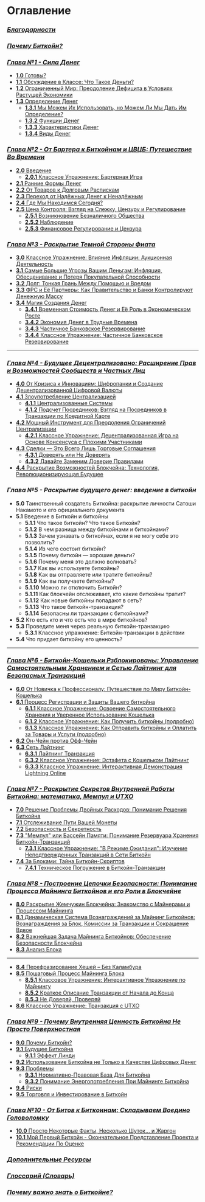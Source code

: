 # Оглавление    

### _[Благодарности](https://github.com/BabaevDaniel/Bitcoin-Diploma-Russian-Version/blob/main/Translated-text/10.Cover-and-Acknowledgments.md#%D0%B1%D0%BB%D0%B0%D0%B3%D0%BE%D0%B4%D0%B0%D1%80%D0%BD%D0%BE%D1%81%D1%82%D0%B8)_    
    
### _[Почему Биткойн?](https://github.com/BabaevDaniel/Bitcoin-Diploma-Russian-Version/blob/main/Translated-text/12.Why-Bitcoin%3F.md#%D0%BF%D0%BE%D1%87%D0%B5%D0%BC%D1%83-%D0%B1%D0%B8%D1%82%D0%BA%D0%BE%D0%B9%D0%BD)_    
    
### _[Глава №1 - Сила Денег](https://github.com/BabaevDaniel/Bitcoin-Diploma-Russian-Version/blob/main/Translated-text/13.Chapter-1.md#%D0%B3%D0%BB%D0%B0%D0%B2%D0%B0-1)_    
- [**1.0** Готовы?](https://github.com/BabaevDaniel/Bitcoin-Diploma-Russian-Version/blob/main/Translated-text/13.Chapter-1.md#10-%D0%B3%D0%BE%D1%82%D0%BE%D0%B2%D1%8B)    
- [**1.1** Обсуждение в Классе: Что Такое Деньги?](https://github.com/BabaevDaniel/Bitcoin-Diploma-Russian-Version/blob/main/Translated-text/13.Chapter-1.md#11-%D0%BE%D0%B1%D1%81%D1%83%D0%B6%D0%B4%D0%B5%D0%BD%D0%B8%D0%B5-%D0%B2-%D0%BA%D0%BB%D0%B0%D1%81%D1%81%D0%B5-%D1%87%D1%82%D0%BE-%D1%82%D0%B0%D0%BA%D0%BE%D0%B5-%D0%B4%D0%B5%D0%BD%D1%8C%D0%B3%D0%B8)    
- [**1.2** Ограниченный Мир: Преодоление Дефицита в Условиях Растущей Экономики](https://github.com/BabaevDaniel/Bitcoin-Diploma-Russian-Version/blob/main/Translated-text/13.Chapter-1.md#12-%D0%BE%D0%B3%D1%80%D0%B0%D0%BD%D0%B8%D1%87%D0%B5%D0%BD%D0%BD%D1%8B%D0%B9-%D0%BC%D0%B8%D1%80-%D0%BF%D1%80%D0%B5%D0%BE%D0%B4%D0%BE%D0%BB%D0%B5%D0%BD%D0%B8%D0%B5-%D0%B4%D0%B5%D1%84%D0%B8%D1%86%D0%B8%D1%82%D0%B0-%D0%B2-%D1%83%D1%81%D0%BB%D0%BE%D0%B2%D0%B8%D1%8F%D1%85-%D1%80%D0%B0%D1%81%D1%82%D1%83%D1%89%D0%B5%D0%B9-%D1%8D%D0%BA%D0%BE%D0%BD%D0%BE%D0%BC%D0%B8%D0%BA%D0%B8)    
- [**1.3** Определение Денег](https://github.com/BabaevDaniel/Bitcoin-Diploma-Russian-Version/blob/main/Translated-text/13.Chapter-1.md#13-%D0%BE%D0%BF%D1%80%D0%B5%D0%B4%D0%B5%D0%BB%D0%B5%D0%BD%D0%B8%D0%B5-%D0%B4%D0%B5%D0%BD%D0%B5%D0%B3)    
    - [**1.3.1** Мы Можем Их Использовать, но Можем Ли Мы Дать Им Определение?](https://github.com/BabaevDaniel/Bitcoin-Diploma-Russian-Version/blob/main/Translated-text/13.Chapter-1.md#131-%D0%BC%D1%8B-%D0%BC%D0%BE%D0%B6%D0%B5%D0%BC-%D0%B8%D1%85-%D0%B8%D1%81%D0%BF%D0%BE%D0%BB%D1%8C%D0%B7%D0%BE%D0%B2%D0%B0%D1%82%D1%8C-%D0%BD%D0%BE-%D0%BC%D0%BE%D0%B6%D0%B5%D0%BC-%D0%BB%D0%B8-%D0%BC%D1%8B-%D0%B4%D0%B0%D1%82%D1%8C-%D0%B8%D0%BC-%D0%BE%D0%BF%D1%80%D0%B5%D0%B4%D0%B5%D0%BB%D0%B5%D0%BD%D0%B8%D0%B5)    
    - [**1.3.2** Функции Денег](https://github.com/BabaevDaniel/Bitcoin-Diploma-Russian-Version/blob/main/Translated-text/13.Chapter-1.md#132-%D1%84%D1%83%D0%BD%D0%BA%D1%86%D0%B8%D0%B8-%D0%B4%D0%B5%D0%BD%D0%B5%D0%B3)    
    - [**1.3.3** Характеристики Денег](https://github.com/BabaevDaniel/Bitcoin-Diploma-Russian-Version/blob/main/Translated-text/13.Chapter-1.md#133-%D1%85%D0%B0%D1%80%D0%B0%D0%BA%D1%82%D0%B5%D1%80%D0%B8%D1%81%D1%82%D0%B8%D0%BA%D0%B8-%D0%B4%D0%B5%D0%BD%D0%B5%D0%B3)    
    - [**1.3.4** Виды Денег](https://github.com/BabaevDaniel/Bitcoin-Diploma-Russian-Version/blob/main/Translated-text/13.Chapter-1.md#134-%D0%B2%D0%B8%D0%B4%D1%8B-%D0%B4%D0%B5%D0%BD%D0%B5%D0%B3)    


### _[Глава №2 - От Бартера к Биткойнам и ЦВЦБ: Путешествие Во Времени](https://github.com/BabaevDaniel/Bitcoin-Diploma-Russian-Version/blob/main/Translated-text/14.Chapter-2.md#%D0%B3%D0%BB%D0%B0%D0%B2%D0%B0-2)_      

- [**2.0** Введение](https://github.com/BabaevDaniel/Bitcoin-Diploma-Russian-Version/blob/main/Translated-text/14.Chapter-2.md#20-%D0%B2%D0%B2%D0%B5%D0%B4%D0%B5%D0%BD%D0%B8%D0%B5)       
    - [**2.0.1** Классное Упражнение: Бартерная Игра](https://github.com/BabaevDaniel/Bitcoin-Diploma-Russian-Version/blob/main/Translated-text/14.Chapter-2.md#201-%D0%BA%D0%BB%D0%B0%D1%81%D1%81%D0%BD%D0%BE%D0%B5-%D1%83%D0%BF%D1%80%D0%B0%D0%B6%D0%BD%D0%B5%D0%BD%D0%B8%D0%B5-%D0%B1%D0%B0%D1%80%D1%82%D0%B5%D1%80%D0%BD%D0%B0%D1%8F-%D0%B8%D0%B3%D1%80%D0%B0)         
- [**2.1** Ранние Формы Денег](https://github.com/BabaevDaniel/Bitcoin-Diploma-Russian-Version/blob/main/Translated-text/14.Chapter-2.md#21-%D1%80%D0%B0%D0%BD%D0%BD%D0%B8%D0%B5-%D1%84%D0%BE%D1%80%D0%BC%D1%8B-%D0%B4%D0%B5%D0%BD%D0%B5%D0%B3)       
- [**2.2** От Товаров к Долговым Распискам](https://github.com/BabaevDaniel/Bitcoin-Diploma-Russian-Version/blob/main/Translated-text/14.Chapter-2.md#22-%D0%BE%D1%82-%D1%82%D0%BE%D0%B2%D0%B0%D1%80%D0%BE%D0%B2-%D0%BA-%D0%B4%D0%BE%D0%BB%D0%B3%D0%BE%D0%B2%D1%8B%D0%BC-%D1%80%D0%B0%D1%81%D0%BF%D0%B8%D1%81%D0%BA%D0%B0%D0%BC)       
- [**2.3** Переход от Надёжных Денег к Ненадёжным](https://github.com/BabaevDaniel/Bitcoin-Diploma-Russian-Version/blob/main/Translated-text/14.Chapter-2.md#23-%D0%BF%D0%B5%D1%80%D0%B5%D1%85%D0%BE%D0%B4-%D0%BE%D1%82-%D0%BD%D0%B0%D0%B4%D1%91%D0%B6%D0%BD%D1%8B%D1%85-%D0%B4%D0%B5%D0%BD%D0%B5%D0%B3-%D0%BA-%D0%BD%D0%B5%D0%BD%D0%B0%D0%B4%D1%91%D0%B6%D0%BD%D1%8B%D0%BC)      
- [**2.4** Где Мы Находимся Сегодня?](https://github.com/BabaevDaniel/Bitcoin-Diploma-Russian-Version/blob/main/Translated-text/14.Chapter-2.md#24-%D0%B3%D0%B4%D0%B5-%D0%BC%D1%8B-%D0%BD%D0%B0%D1%85%D0%BE%D0%B4%D0%B8%D0%BC%D1%81%D1%8F-%D1%81%D0%B5%D0%B3%D0%BE%D0%B4%D0%BD%D1%8F)          
- [**2.5** Цена Контроля: Взгляд на Слежку, Цензуру и Регулирование](https://github.com/BabaevDaniel/Bitcoin-Diploma-Russian-Version/blob/main/Translated-text/14.Chapter-2.md#25-%D1%86%D0%B5%D0%BD%D0%B0-%D0%BA%D0%BE%D0%BD%D1%82%D1%80%D0%BE%D0%BB%D1%8F-%D0%B2%D0%B7%D0%B3%D0%BB%D1%8F%D0%B4-%D0%BD%D0%B0-%D1%81%D0%BB%D0%B5%D0%B6%D0%BA%D1%83-%D1%86%D0%B5%D0%BD%D0%B7%D1%83%D1%80%D1%83-%D0%B8-%D1%80%D0%B5%D0%B3%D1%83%D0%BB%D0%B8%D1%80%D0%BE%D0%B2%D0%B0%D0%BD%D0%B8%D0%B5)        
    - [**2.5.1** Возникновение Безналичного Общества](https://github.com/BabaevDaniel/Bitcoin-Diploma-Russian-Version/blob/main/Translated-text/14.Chapter-2.md#251-%D0%B2%D0%BE%D0%B7%D0%BD%D0%B8%D0%BA%D0%BD%D0%BE%D0%B2%D0%B5%D0%BD%D0%B8%D0%B5-%D0%B1%D0%B5%D0%B7%D0%BD%D0%B0%D0%BB%D0%B8%D1%87%D0%BD%D0%BE%D0%B3%D0%BE-%D0%BE%D0%B1%D1%89%D0%B5%D1%81%D1%82%D0%B2%D0%B0)         
    - [**2.5.2** Наблюдение](https://github.com/BabaevDaniel/Bitcoin-Diploma-Russian-Version/blob/main/Translated-text/14.Chapter-2.md#252-%D0%BD%D0%B0%D0%B1%D0%BB%D1%8E%D0%B4%D0%B5%D0%BD%D0%B8%D0%B5)         
    - [**2.5.3** Финансовое Регулирование и Цензура](https://github.com/BabaevDaniel/Bitcoin-Diploma-Russian-Version/blob/main/Translated-text/14.Chapter-2.md#253-%D1%84%D0%B8%D0%BD%D0%B0%D0%BD%D1%81%D0%BE%D0%B2%D0%BE%D0%B5-%D1%80%D0%B5%D0%B3%D1%83%D0%BB%D0%B8%D1%80%D0%BE%D0%B2%D0%B0%D0%BD%D0%B8%D0%B5-%D0%B8-%D1%86%D0%B5%D0%BD%D0%B7%D1%83%D1%80%D0%B0)         


### _[Глава №3 - Раскрытие Темной Стороны Фиата](https://github.com/BabaevDaniel/Bitcoin-Diploma-Russian-Version/blob/main/Translated-text/15.Chapter-3.md#%D0%B3%D0%BB%D0%B0%D0%B2%D0%B0-3)_    

- [**3.0** Классное Упражнение: Влияние Инфляции: Аукционная Деятельность](https://github.com/BabaevDaniel/Bitcoin-Diploma-Russian-Version/blob/main/Translated-text/15.Chapter-3.md#30-%D0%BA%D0%BB%D0%B0%D1%81%D1%81%D0%BD%D0%BE%D0%B5-%D1%83%D0%BF%D1%80%D0%B0%D0%B6%D0%BD%D0%B5%D0%BD%D0%B8%D0%B5-%D0%B2%D0%BB%D0%B8%D1%8F%D0%BD%D0%B8%D0%B5-%D0%B8%D0%BD%D1%84%D0%BB%D1%8F%D1%86%D0%B8%D0%B8-%D0%B0%D1%83%D0%BA%D1%86%D0%B8%D0%BE%D0%BD%D0%BD%D0%B0%D1%8F-%D0%B4%D0%B5%D1%8F%D1%82%D0%B5%D0%BB%D1%8C%D0%BD%D0%BE%D1%81%D1%82%D1%8C)      
- [**3.1** Самые Большие Угрозы Вашим Деньгам: Инфляция, Обесценивание и Потеря Покупательной Способности](https://github.com/BabaevDaniel/Bitcoin-Diploma-Russian-Version/blob/main/Translated-text/15.Chapter-3.md#31-%D1%81%D0%B0%D0%BC%D1%8B%D0%B5-%D0%B1%D0%BE%D0%BB%D1%8C%D1%88%D0%B8%D0%B5-%D1%83%D0%B3%D1%80%D0%BE%D0%B7%D1%8B-%D0%B2%D0%B0%D1%88%D0%B8%D0%BC-%D0%B4%D0%B5%D0%BD%D1%8C%D0%B3%D0%B0%D0%BC-%D0%B8%D0%BD%D1%84%D0%BB%D1%8F%D1%86%D0%B8%D1%8F-%D0%BE%D0%B1%D0%B5%D1%81%D1%86%D0%B5%D0%BD%D0%B8%D0%B2%D0%B0%D0%BD%D0%B8%D0%B5-%D0%B8-%D0%BF%D0%BE%D1%82%D0%B5%D1%80%D1%8F-%D0%BF%D0%BE%D0%BA%D1%83%D0%BF%D0%B0%D1%82%D0%B5%D0%BB%D1%8C%D0%BD%D0%BE%D0%B9-%D1%81%D0%BF%D0%BE%D1%81%D0%BE%D0%B1%D0%BD%D0%BE%D1%81%D1%82%D0%B8)     
- [**3.2** Долг: Тонкая Грань Между Помощью и Вредом](https://github.com/BabaevDaniel/Bitcoin-Diploma-Russian-Version/blob/main/Translated-text/15.Chapter-3.md#32-%D0%B4%D0%BE%D0%BB%D0%B3-%D1%82%D0%BE%D0%BD%D0%BA%D0%B0%D1%8F-%D0%B3%D1%80%D0%B0%D0%BD%D1%8C-%D0%BC%D0%B5%D0%B6%D0%B4%D1%83-%D0%BF%D0%BE%D0%BC%D0%BE%D1%89%D1%8C%D1%8E-%D0%B8-%D0%B2%D1%80%D0%B5%D0%B4%D0%BE%D0%BC)     
- [**3.3** ФРС и Её Партнеры: Как Правительство и Банки Контролируют Денежную Массу](https://github.com/BabaevDaniel/Bitcoin-Diploma-Russian-Version/blob/main/Translated-text/15.Chapter-3.md#33-%D1%84%D1%80%D1%81-%D0%B8-%D0%B5%D1%91-%D0%BF%D0%B0%D1%80%D1%82%D0%BD%D0%B5%D1%80%D1%8B-%D0%BA%D0%B0%D0%BA-%D0%BF%D1%80%D0%B0%D0%B2%D0%B8%D1%82%D0%B5%D0%BB%D1%8C%D1%81%D1%82%D0%B2%D0%BE-%D0%B8-%D0%B1%D0%B0%D0%BD%D0%BA%D0%B8-%D0%BA%D0%BE%D0%BD%D1%82%D1%80%D0%BE%D0%BB%D0%B8%D1%80%D1%83%D1%8E%D1%82-%D0%B4%D0%B5%D0%BD%D0%B5%D0%B6%D0%BD%D1%83%D1%8E-%D0%BC%D0%B0%D1%81%D1%81%D1%83)     
- [**3.4** Магия Создания Денег](https://github.com/BabaevDaniel/Bitcoin-Diploma-Russian-Version/blob/main/Translated-text/15.Chapter-3.md#34-%D0%BC%D0%B0%D0%B3%D0%B8%D1%8F-%D1%81%D0%BE%D0%B7%D0%B4%D0%B0%D0%BD%D0%B8%D1%8F-%D0%B4%D0%B5%D0%BD%D0%B5%D0%B3)     
    - [**3.4.1** Временная Стоимость Денег и Её Роль в Экономическом Росте](https://github.com/BabaevDaniel/Bitcoin-Diploma-Russian-Version/blob/main/Translated-text/15.Chapter-3.md#341-%D0%B2%D1%80%D0%B5%D0%BC%D0%B5%D0%BD%D0%BD%D0%B0%D1%8F-%D1%81%D1%82%D0%BE%D0%B8%D0%BC%D0%BE%D1%81%D1%82%D1%8C-%D0%B4%D0%B5%D0%BD%D0%B5%D0%B3-%D0%B8-%D0%B5%D1%91-%D1%80%D0%BE%D0%BB%D1%8C-%D0%B2-%D1%8D%D0%BA%D0%BE%D0%BD%D0%BE%D0%BC%D0%B8%D1%87%D0%B5%D1%81%D0%BA%D0%BE%D0%BC-%D1%80%D0%BE%D1%81%D1%82%D0%B5)     
    - [**3.4.2** Экономия Денег в Трудные Времена](https://github.com/BabaevDaniel/Bitcoin-Diploma-Russian-Version/blob/main/Translated-text/15.Chapter-3.md#342-%D1%8D%D0%BA%D0%BE%D0%BD%D0%BE%D0%BC%D0%B8%D1%8F-%D0%B4%D0%B5%D0%BD%D0%B5%D0%B3-%D0%B2-%D1%82%D1%80%D1%83%D0%B4%D0%BD%D1%8B%D0%B5-%D0%B2%D1%80%D0%B5%D0%BC%D0%B5%D0%BD%D0%B0)     
    - [**3.4.3** Частичное Банковское Резервирование](https://github.com/BabaevDaniel/Bitcoin-Diploma-Russian-Version/blob/main/Translated-text/15.Chapter-3.md#343-%D1%87%D0%B0%D1%81%D1%82%D0%B8%D1%87%D0%BD%D0%BE%D0%B5-%D0%B1%D0%B0%D0%BD%D0%BA%D0%BE%D0%B2%D1%81%D0%BA%D0%BE%D0%B5-%D1%80%D0%B5%D0%B7%D0%B5%D1%80%D0%B2%D0%B8%D1%80%D0%BE%D0%B2%D0%B0%D0%BD%D0%B8%D0%B5)     
    - [**3.4.4** Классное Упражнение: Частичное Банковское Резервирование](https://github.com/BabaevDaniel/Bitcoin-Diploma-Russian-Version/blob/main/Translated-text/15.Chapter-3.md#344-%D0%BA%D0%BB%D0%B0%D1%81%D1%81%D0%BD%D0%BE%D0%B5-%D1%83%D0%BF%D1%80%D0%B0%D0%B6%D0%BD%D0%B5%D0%BD%D0%B8%D0%B5-%D1%87%D0%B0%D1%81%D1%82%D0%B8%D1%87%D0%BD%D0%BE%D0%B5-%D0%B1%D0%B0%D0%BD%D0%BA%D0%BE%D0%B2%D1%81%D0%BA%D0%BE%D0%B5-%D1%80%D0%B5%D0%B7%D0%B5%D1%80%D0%B2%D0%B8%D1%80%D0%BE%D0%B2%D0%B0%D0%BD%D0%B8%D0%B5)     
      
_________________________________________________________________________________________________________
    
### _[Глава №4 - Будущее Децентрализовано: Расширение Прав и Возможностей Сообществ и Частных Лиц](https://github.com/BabaevDaniel/Bitcoin-Diploma-Russian-Version/blob/main/Translated-text/16.Chapter-4.md#%D0%B3%D0%BB%D0%B0%D0%B2%D0%B0-4)_    

- [**4.0** От Кризиса к Инновациям: Шифропанки и Создание Децентрализованной Цифровой Валюты](https://github.com/BabaevDaniel/Bitcoin-Diploma-Russian-Version/blob/main/Translated-text/16.Chapter-4.md#40-%D0%BE%D1%82-%D0%BA%D1%80%D0%B8%D0%B7%D0%B8%D1%81%D0%B0-%D0%BA-%D0%B8%D0%BD%D0%BD%D0%BE%D0%B2%D0%B0%D1%86%D0%B8%D1%8F%D0%BC-%D1%88%D0%B8%D1%84%D1%80%D0%BE%D0%BF%D0%B0%D0%BD%D0%BA%D0%B8-%D0%B8-%D1%81%D0%BE%D0%B7%D0%B4%D0%B0%D0%BD%D0%B8%D0%B5-%D0%B4%D0%B5%D1%86%D0%B5%D0%BD%D1%82%D1%80%D0%B0%D0%BB%D0%B8%D0%B7%D0%BE%D0%B2%D0%B0%D0%BD%D0%BD%D0%BE%D0%B9-%D1%86%D0%B8%D1%84%D1%80%D0%BE%D0%B2%D0%BE%D0%B9-%D0%B2%D0%B0%D0%BB%D1%8E%D1%82%D1%8B)    
- [**4.1** Злоупотребление Централизацией](https://github.com/BabaevDaniel/Bitcoin-Diploma-Russian-Version/blob/main/Translated-text/16.Chapter-4.md#41-%D0%B7%D0%BB%D0%BE%D1%83%D0%BF%D0%BE%D1%82%D1%80%D0%B5%D0%B1%D0%BB%D0%B5%D0%BD%D0%B8%D0%B5-%D1%86%D0%B5%D0%BD%D1%82%D1%80%D0%B0%D0%BB%D0%B8%D0%B7%D0%B0%D1%86%D0%B8%D0%B5%D0%B9)    
    - [**4.1.1** Централизованные Системы](https://github.com/BabaevDaniel/Bitcoin-Diploma-Russian-Version/blob/main/Translated-text/16.Chapter-4.md#411-%D1%86%D0%B5%D0%BD%D1%82%D1%80%D0%B0%D0%BB%D0%B8%D0%B7%D0%BE%D0%B2%D0%B0%D0%BD%D0%BD%D1%8B%D0%B5-%D1%81%D0%B8%D1%81%D1%82%D0%B5%D0%BC%D1%8B)    
    - [**4.1.2** Подсчет Посредников: Взгляд на Посредников в Транзакции по Кредитной Карте](https://github.com/BabaevDaniel/Bitcoin-Diploma-Russian-Version/blob/main/Translated-text/16.Chapter-4.md#412-%D0%BF%D0%BE%D0%B4%D1%81%D1%87%D0%B5%D1%82-%D0%BF%D0%BE%D1%81%D1%80%D0%B5%D0%B4%D0%BD%D0%B8%D0%BA%D0%BE%D0%B2-%D0%B2%D0%B7%D0%B3%D0%BB%D1%8F%D0%B4-%D0%BD%D0%B0-%D0%BF%D0%BE%D1%81%D1%80%D0%B5%D0%B4%D0%BD%D0%B8%D0%BA%D0%BE%D0%B2-%D0%B2-%D1%82%D1%80%D0%B0%D0%BD%D0%B7%D0%B0%D0%BA%D1%86%D0%B8%D0%B8-%D0%BF%D0%BE-%D0%BA%D1%80%D0%B5%D0%B4%D0%B8%D1%82%D0%BD%D0%BE%D0%B9-%D0%BA%D0%B0%D1%80%D1%82%D0%B5)
- [**4.2** Мощный Инструмент для Преодоления Ограничений Централизации](https://github.com/BabaevDaniel/Bitcoin-Diploma-Russian-Version/blob/main/Translated-text/16.Chapter-4.md#42-%D0%BC%D0%BE%D1%89%D0%BD%D1%8B%D0%B9-%D0%B8%D0%BD%D1%81%D1%82%D1%80%D1%83%D0%BC%D0%B5%D0%BD%D1%82-%D0%B4%D0%BB%D1%8F-%D0%BF%D1%80%D0%B5%D0%BE%D0%B4%D0%BE%D0%BB%D0%B5%D0%BD%D0%B8%D1%8F-%D0%BE%D0%B3%D1%80%D0%B0%D0%BD%D0%B8%D1%87%D0%B5%D0%BD%D0%B8%D0%B9-%D1%86%D0%B5%D0%BD%D1%82%D1%80%D0%B0%D0%BB%D0%B8%D0%B7%D0%B0%D1%86%D0%B8%D0%B8)    
    - [**4.2.1** Классное Упражнение: Децентрализованная Игра на Основе Консенсуса с Плохими Участниками](https://github.com/BabaevDaniel/Bitcoin-Diploma-Russian-Version/blob/main/Translated-text/16.Chapter-4.md#421-%D0%BA%D0%BB%D0%B0%D1%81%D1%81%D0%BD%D0%BE%D0%B5-%D1%83%D0%BF%D1%80%D0%B0%D0%B6%D0%BD%D0%B5%D0%BD%D0%B8%D0%B5-%D0%B4%D0%B5%D1%86%D0%B5%D0%BD%D1%82%D1%80%D0%B0%D0%BB%D0%B8%D0%B7%D0%BE%D0%B2%D0%B0%D0%BD%D0%BD%D0%B0%D1%8F-%D0%B8%D0%B3%D1%80%D0%B0-%D0%BD%D0%B0-%D0%BE%D1%81%D0%BD%D0%BE%D0%B2%D0%B5-%D0%BA%D0%BE%D0%BD%D1%81%D0%B5%D0%BD%D1%81%D1%83%D1%81%D0%B0-%D1%81-%D0%BF%D0%BB%D0%BE%D1%85%D0%B8%D0%BC%D0%B8-%D1%83%D1%87%D0%B0%D1%81%D1%82%D0%BD%D0%B8%D0%BA%D0%B0%D0%BC%D0%B8)    
- [**4.3** Сделки — Это Всего Лишь Торговые Соглашения](https://github.com/BabaevDaniel/Bitcoin-Diploma-Russian-Version/blob/main/Translated-text/16.Chapter-4.md#43-%D1%81%D0%B4%D0%B5%D0%BB%D0%BA%D0%B8--%D1%8D%D1%82%D0%BE-%D0%B2%D1%81%D0%B5%D0%B3%D0%BE-%D0%BB%D0%B8%D1%88%D1%8C-%D1%82%D0%BE%D1%80%D0%B3%D0%BE%D0%B2%D1%8B%D0%B5-%D1%81%D0%BE%D0%B3%D0%BB%D0%B0%D1%88%D0%B5%D0%BD%D0%B8%D1%8F)    
    - [**4.3.1** Доверять или Не Доверять](https://github.com/BabaevDaniel/Bitcoin-Diploma-Russian-Version/blob/main/Translated-text/16.Chapter-4.md#431-%D0%B4%D0%BE%D0%B2%D0%B5%D1%80%D1%8F%D1%82%D1%8C-%D0%B8%D0%BB%D0%B8-%D0%BD%D0%B5-%D0%B4%D0%BE%D0%B2%D0%B5%D1%80%D1%8F%D1%82%D1%8C)    
    - [**4.3.2** Давайте Заменим Доверие Правилами](https://github.com/BabaevDaniel/Bitcoin-Diploma-Russian-Version/blob/main/Translated-text/16.Chapter-4.md#432-%D0%B4%D0%B0%D0%B2%D0%B0%D0%B9%D1%82%D0%B5-%D0%B7%D0%B0%D0%BC%D0%B5%D0%BD%D0%B8%D0%BC-%D0%B4%D0%BE%D0%B2%D0%B5%D1%80%D0%B8%D0%B5-%D0%BF%D1%80%D0%B0%D0%B2%D0%B8%D0%BB%D0%B0%D0%BC%D0%B8)    
- [**4.4** Раскрытие Возможностей Блокчейна: Технология, Революционизирующая Будущее](https://github.com/BabaevDaniel/Bitcoin-Diploma-Russian-Version/blob/main/Translated-text/16.Chapter-4.md#44-%D1%80%D0%B0%D1%81%D0%BA%D1%80%D1%8B%D1%82%D0%B8%D0%B5-%D0%B2%D0%BE%D0%B7%D0%BC%D0%BE%D0%B6%D0%BD%D0%BE%D1%81%D1%82%D0%B5%D0%B9-%D0%B1%D0%BB%D0%BE%D0%BA%D1%87%D0%B5%D0%B9%D0%BD%D0%B0-%D1%82%D0%B5%D1%85%D0%BD%D0%BE%D0%BB%D0%BE%D0%B3%D0%B8%D1%8F-%D1%80%D0%B5%D0%B2%D0%BE%D0%BB%D1%8E%D1%86%D0%B8%D0%BE%D0%BD%D0%B8%D0%B7%D0%B8%D1%80%D1%83%D1%8E%D1%89%D0%B0%D1%8F-%D0%B1%D1%83%D0%B4%D1%83%D1%89%D0%B5%D0%B5)    


### _Глава №5 - Раскрытие будущего денег: введение в биткойн_

- **5.0** Таинственный создатель Биткойна: раскрытие личности Сатоши Накамото и его официального документа    
- **5.1** Введение в Биткойн и биткойны    
    - **5.1.1** Что такое биткойн? Что такое Биткойн?    
    - **5.1.2** В чем разница между биткойнами и биткойнами?     
    - **5.1.3** Зачем узнавать о биткойнах, если я не могу себе это позволить?    
    - **5.1.4** Из чего состоит биткойн?    
    - **5.1.5** Почему биткойн — хорошие деньги?    
    - **5.1.6** Почему меня это должно волновать?    
    - **5.1.7** Как вы используете биткойны?    
    - **5.1.8** Как вы отправляете или тратите биткойны?    
    - **5.1.9** Как вы получаете биткойны?    
    - **5.1.10** Можно ли отключить Биткойн?    
    - **5.1.11** Как блокчейн отслеживает, кто какие биткойны тратит?    
    - **5.1.12** Как новые биткойны попадают в сеть?    
    - **5.1.13** Что такое биткойн-транзакция?    
    - **5.1.14** Безопасны ли транзакции с биткойнами?    
- **5.2** Кто есть кто и что есть что в мире биткойнов?    
- **5.3** Проведите меня через реальную биткойн-транзакцию    
    - **5.3.1** Классное упражнение: Биткойн-транзакции в действии    
- **5.4** Что придает биткойну его ценность?    

_________________________________________________________________________________________________________

### _[Глава №6 - Биткойн-Кошельки Рзблокированы: Управление Самостоятельным Хранением и Сетью Лайтнинг для Безопасных Транзакций](https://github.com/BabaevDaniel/Bitcoin-Diploma-Russian-Version/blob/main/Translated-text/18.Chapter-6.md#%D0%B3%D0%BB%D0%B0%D0%B2%D0%B0-6)_

- [**6.0** От Новичка к Профессионалу: Путешествие по Миру Биткойн-Кошелька](https://github.com/BabaevDaniel/Bitcoin-Diploma-Russian-Version/blob/main/Translated-text/18.Chapter-6.md#60-%D0%BE%D1%82-%D0%BD%D0%BE%D0%B2%D0%B8%D1%87%D0%BA%D0%B0-%D0%BA-%D0%BF%D1%80%D0%BE%D1%84%D0%B5%D1%81%D1%81%D0%B8%D0%BE%D0%BD%D0%B0%D0%BB%D1%83-%D0%BF%D1%83%D1%82%D0%B5%D1%88%D0%B5%D1%81%D1%82%D0%B2%D0%B8%D0%B5-%D0%BF%D0%BE-%D0%BC%D0%B8%D1%80%D1%83-%D0%B1%D0%B8%D1%82%D0%BA%D0%BE%D0%B9%D0%BD-%D0%BA%D0%BE%D1%88%D0%B5%D0%BB%D1%8C%D0%BA%D0%B0)    
- [**6.1** Процесс Регистрации и Защиты Вашего биткойна](https://github.com/BabaevDaniel/Bitcoin-Diploma-Russian-Version/blob/main/Translated-text/18.Chapter-6.md#61-%D0%BF%D1%80%D0%BE%D1%86%D0%B5%D1%81%D1%81-%D1%80%D0%B5%D0%B3%D0%B8%D1%81%D1%82%D1%80%D0%B0%D1%86%D0%B8%D0%B8-%D0%B8-%D0%B7%D0%B0%D1%89%D0%B8%D1%82%D1%8B-%D0%B2%D0%B0%D1%88%D0%B5%D0%B3%D0%BE-%D0%B1%D0%B8%D1%82%D0%BA%D0%BE%D0%B9%D0%BD%D0%B0)    
    - [**6.1.1** Классное Упражнение: Освоение Самостоятельного Хранения и Уверенное Использование Кошелька](https://github.com/BabaevDaniel/Bitcoin-Diploma-Russian-Version/blob/main/Translated-text/18.Chapter-6.md#611-%D0%BA%D0%BB%D0%B0%D1%81%D1%81%D0%BD%D0%BE%D0%B5-%D1%83%D0%BF%D1%80%D0%B0%D0%B6%D0%BD%D0%B5%D0%BD%D0%B8%D0%B5-%D0%BE%D1%81%D0%B2%D0%BE%D0%B5%D0%BD%D0%B8%D0%B5-%D1%81%D0%B0%D0%BC%D0%BE%D1%81%D1%82%D0%BE%D1%8F%D1%82%D0%B5%D0%BB%D1%8C%D0%BD%D0%BE%D0%B3%D0%BE-%D1%85%D1%80%D0%B0%D0%BD%D0%B5%D0%BD%D0%B8%D1%8F-%D0%B8-%D1%83%D0%B2%D0%B5%D1%80%D0%B5%D0%BD%D0%BD%D0%BE%D0%B5-%D0%B8%D1%81%D0%BF%D0%BE%D0%BB%D1%8C%D0%B7%D0%BE%D0%B2%D0%B0%D0%BD%D0%B8%D0%B5-%D0%BA%D0%BE%D1%88%D0%B5%D0%BB%D1%8C%D0%BA%D0%B0)    
    - [**6.1.2** Классное Упражнение: Как Получить биткойны (подробно)](https://github.com/BabaevDaniel/Bitcoin-Diploma-Russian-Version/blob/main/Translated-text/18.Chapter-6.md#612-%D0%BA%D0%BB%D0%B0%D1%81%D1%81%D0%BD%D0%BE%D0%B5-%D1%83%D0%BF%D1%80%D0%B0%D0%B6%D0%BD%D0%B5%D0%BD%D0%B8%D0%B5-%D0%BA%D0%B0%D0%BA-%D0%BF%D0%BE%D0%BB%D1%83%D1%87%D0%B8%D1%82%D1%8C-%D0%B1%D0%B8%D1%82%D0%BA%D0%BE%D0%B9%D0%BD%D1%8B-%D0%BF%D0%BE%D0%B4%D1%80%D0%BE%D0%B1%D0%BD%D0%BE)    
    - [**6.1.3** Классное Упражнение: Как Отправить биткойны и Оплатить за Товары и Услуги (подробно)](https://github.com/BabaevDaniel/Bitcoin-Diploma-Russian-Version/blob/main/Translated-text/18.Chapter-6.md#613-%D0%BA%D0%BB%D0%B0%D1%81%D1%81%D0%BD%D0%BE%D0%B5-%D1%83%D0%BF%D1%80%D0%B0%D0%B6%D0%BD%D0%B5%D0%BD%D0%B8%D0%B5-%D0%BA%D0%B0%D0%BA-%D0%BE%D1%82%D0%BF%D1%80%D0%B0%D0%B2%D0%B8%D1%82%D1%8C-%D0%B1%D0%B8%D1%82%D0%BA%D0%BE%D0%B9%D0%BD%D1%8B-%D0%B8-%D0%BE%D0%BF%D0%BB%D0%B0%D1%82%D0%B8%D1%82%D1%8C-%D0%B7%D0%B0-%D1%82%D0%BE%D0%B2%D0%B0%D1%80%D1%8B-%D0%B8-%D1%83%D1%81%D0%BB%D1%83%D0%B3%D0%B8-%D0%BF%D0%BE%D0%B4%D1%80%D0%BE%D0%B1%D0%BD%D0%BE)
- [**6.2** Он-Чейн против Офф-Чейн](https://github.com/BabaevDaniel/Bitcoin-Diploma-Russian-Version/blob/main/Translated-text/18.Chapter-6.md#62-%D0%BE%D0%BD-%D1%87%D0%B5%D0%B9%D0%BD-%D0%BF%D1%80%D0%BE%D1%82%D0%B8%D0%B2-%D0%BE%D1%84%D1%84-%D1%87%D0%B5%D0%B9%D0%BD)    
- [**6.3** Сеть Лайтнинг](https://github.com/BabaevDaniel/Bitcoin-Diploma-Russian-Version/blob/main/Translated-text/18.Chapter-6.md#63-%D1%81%D0%B5%D1%82%D1%8C-%D0%BB%D0%B0%D0%B9%D1%82%D0%BD%D0%B8%D0%BD%D0%B3)    
    - [**6.3.1** Лайтнинг Транзакция](https://github.com/BabaevDaniel/Bitcoin-Diploma-Russian-Version/blob/main/Translated-text/18.Chapter-6.md#631-%D0%BB%D0%B0%D0%B9%D1%82%D0%BD%D0%B8%D0%BD%D0%B3-%D1%82%D1%80%D0%B0%D0%BD%D0%B7%D0%B0%D0%BA%D1%86%D0%B8%D1%8F)    
    - [**6.3.2** Классное Упражнение: Эстафета с Кошельком Лайтнинг](https://github.com/BabaevDaniel/Bitcoin-Diploma-Russian-Version/blob/main/Translated-text/18.Chapter-6.md#632-%D0%BA%D0%BB%D0%B0%D1%81%D1%81%D0%BD%D0%BE%D0%B5-%D1%83%D0%BF%D1%80%D0%B0%D0%B6%D0%BD%D0%B5%D0%BD%D0%B8%D0%B5-%D1%8D%D1%81%D1%82%D0%B0%D1%84%D0%B5%D1%82%D0%B0-%D1%81-%D0%BA%D0%BE%D1%88%D0%B5%D0%BB%D1%8C%D0%BA%D0%BE%D0%BC-%D0%BB%D0%B0%D0%B9%D1%82%D0%BD%D0%B8%D0%BD%D0%B3)    
    - [**6.3.3** Классное Упражнение: Интерактивная Демонстрация Lightning Online](https://github.com/BabaevDaniel/Bitcoin-Diploma-Russian-Version/blob/main/Translated-text/18.Chapter-6.md#633-%D0%BA%D0%BB%D0%B0%D1%81%D1%81%D0%BD%D0%BE%D0%B5-%D1%83%D0%BF%D1%80%D0%B0%D0%B6%D0%BD%D0%B5%D0%BD%D0%B8%D0%B5-%D0%B8%D0%BD%D1%82%D0%B5%D1%80%D0%B0%D0%BA%D1%82%D0%B8%D0%B2%D0%BD%D0%B0%D1%8F-%D0%B4%D0%B5%D0%BC%D0%BE%D0%BD%D1%81%D1%82%D1%80%D0%B0%D1%86%D0%B8%D1%8F-lightning-online)    


### _[Глава №7 - Раскрытие Секретов Внутренней Работы Биткойна: математика, Мемпул и UTXO](https://github.com/BabaevDaniel/Bitcoin-Diploma-Russian-Version/blob/main/Translated-text/19.Chapter-7.md#%D0%B3%D0%BB%D0%B0%D0%B2%D0%B0-7)_

- [**7.0** Решение Проблемы Двойных Расходов: Понимание Решения Биткойна](https://github.com/BabaevDaniel/Bitcoin-Diploma-Russian-Version/blob/main/Translated-text/19.Chapter-7.md#70-%D1%80%D0%B5%D1%88%D0%B5%D0%BD%D0%B8%D0%B5-%D0%BF%D1%80%D0%BE%D0%B1%D0%BB%D0%B5%D0%BC%D1%8B-%D0%B4%D0%B2%D0%BE%D0%B9%D0%BD%D1%8B%D1%85-%D1%80%D0%B0%D1%81%D1%85%D0%BE%D0%B4%D0%BE%D0%B2-%D0%BF%D0%BE%D0%BD%D0%B8%D0%BC%D0%B0%D0%BD%D0%B8%D0%B5-%D1%80%D0%B5%D1%88%D0%B5%D0%BD%D0%B8%D1%8F-%D0%B1%D0%B8%D1%82%D0%BA%D0%BE%D0%B9%D0%BD%D0%B0)    
- [**7.1** Отслеживание Пути Вашей Монеты](https://github.com/BabaevDaniel/Bitcoin-Diploma-Russian-Version/blob/main/Translated-text/19.Chapter-7.md#71-%D0%BE%D1%82%D1%81%D0%BB%D0%B5%D0%B6%D0%B8%D0%B2%D0%B0%D0%BD%D0%B8%D0%B5-%D0%BF%D1%83%D1%82%D0%B8-%D0%B2%D0%B0%D1%88%D0%B5%D0%B9-%D0%BC%D0%BE%D0%BD%D0%B5%D1%82%D1%8B)    
- [**7.2** Безопасность и Секретность](https://github.com/BabaevDaniel/Bitcoin-Diploma-Russian-Version/blob/main/Translated-text/19.Chapter-7.md#72-%D0%B1%D0%B5%D0%B7%D0%BE%D0%BF%D0%B0%D1%81%D0%BD%D0%BE%D1%81%D1%82%D1%8C-%D0%B8-%D1%81%D0%B5%D0%BA%D1%80%D0%B5%D1%82%D0%BD%D0%BE%D1%81%D1%82%D1%8C)    
- [**7.3** "Мемпул" или Бассейн Памяти: Понимание Резервуара Хранения Биткойн-Транзакций](https://github.com/BabaevDaniel/Bitcoin-Diploma-Russian-Version/blob/main/Translated-text/19.Chapter-7.md#73-%D0%BC%D0%B5%D0%BC%D0%BF%D1%83%D0%BB-%D0%B8%D0%BB%D0%B8-%D0%B1%D0%B0%D1%81%D1%81%D0%B5%D0%B9%D0%BD-%D0%BF%D0%B0%D0%BC%D1%8F%D1%82%D0%B8-%D0%BF%D0%BE%D0%BD%D0%B8%D0%BC%D0%B0%D0%BD%D0%B8%D0%B5-%D1%80%D0%B5%D0%B7%D0%B5%D1%80%D0%B2%D1%83%D0%B0%D1%80%D0%B0-%D1%85%D1%80%D0%B0%D0%BD%D0%B5%D0%BD%D0%B8%D1%8F-%D0%B1%D0%B8%D1%82%D0%BA%D0%BE%D0%B9%D0%BD-%D1%82%D1%80%D0%B0%D0%BD%D0%B7%D0%B0%D0%BA%D1%86%D0%B8%D0%B9)    
    - [**7.3.1** Классное Упражнение: "В Режиме Ожидания": Изучение Неподтвержденных Транзакций в Сети Биткойн](https://github.com/BabaevDaniel/Bitcoin-Diploma-Russian-Version/blob/main/Translated-text/19.Chapter-7.md#731-%D0%BA%D0%BB%D0%B0%D1%81%D1%81%D0%BD%D0%BE%D0%B5-%D1%83%D0%BF%D1%80%D0%B0%D0%B6%D0%BD%D0%B5%D0%BD%D0%B8%D0%B5-%D0%B2-%D1%80%D0%B5%D0%B6%D0%B8%D0%BC%D0%B5-%D0%BE%D0%B6%D0%B8%D0%B4%D0%B0%D0%BD%D0%B8%D1%8F-%D0%B8%D0%B7%D1%83%D1%87%D0%B5%D0%BD%D0%B8%D0%B5-%D0%BD%D0%B5%D0%BF%D0%BE%D0%B4%D1%82%D0%B2%D0%B5%D1%80%D0%B6%D0%B4%D0%B5%D0%BD%D0%BD%D1%8B%D1%85-%D1%82%D1%80%D0%B0%D0%BD%D0%B7%D0%B0%D0%BA%D1%86%D0%B8%D0%B9-%D0%B2-%D1%81%D0%B5%D1%82%D0%B8-%D0%B1%D0%B8%D1%82%D0%BA%D0%BE%D0%B9%D0%BD)    
- [**7.4** За Блоками: Тайна Биткойн-Скриптов](https://github.com/BabaevDaniel/Bitcoin-Diploma-Russian-Version/blob/main/Translated-text/19.Chapter-7.md#74-%D0%B7%D0%B0-%D0%B1%D0%BB%D0%BE%D0%BA%D0%B0%D0%BC%D0%B8-%D1%82%D0%B0%D0%B9%D0%BD%D0%B0-%D0%B1%D0%B8%D1%82%D0%BA%D0%BE%D0%B9%D0%BD-%D1%81%D0%BA%D1%80%D0%B8%D0%BF%D1%82%D0%BE%D0%B2)    
    - [**7.4.1** Техническое Погружение в Биткойн-Транзакции](https://github.com/BabaevDaniel/Bitcoin-Diploma-Russian-Version/blob/main/Translated-text/19.Chapter-7.md#741-%D1%82%D0%B5%D1%85%D0%BD%D0%B8%D1%87%D0%B5%D1%81%D0%BA%D0%BE%D0%B5-%D0%BF%D0%BE%D0%B3%D1%80%D1%83%D0%B6%D0%B5%D0%BD%D0%B8%D0%B5-%D0%B2-%D0%B1%D0%B8%D1%82%D0%BA%D0%BE%D0%B9%D0%BD-%D1%82%D1%80%D0%B0%D0%BD%D0%B7%D0%B0%D0%BA%D1%86%D0%B8%D0%B8)    


### _[Глава №8 - Построение Цепочки Безопасности: Понимание Процесса Майнинга Биткойнов и его Роли в Блокчейне](https://github.com/BabaevDaniel/Bitcoin-Diploma-Russian-Version/blob/main/Translated-text/20.Chapter-8.md#%D0%B3%D0%BB%D0%B0%D0%B2%D0%B0-8)_

- [**8.0** Раскрытие Жемчужин Блокчейна: Знакомство с Майнерами и Процессом Майнинга](https://github.com/BabaevDaniel/Bitcoin-Diploma-Russian-Version/blob/main/Translated-text/20.Chapter-8.md#80-%D1%80%D0%B0%D1%81%D0%BA%D1%80%D1%8B%D1%82%D0%B8%D0%B5-%D0%B6%D0%B5%D0%BC%D1%87%D1%83%D0%B6%D0%B8%D0%BD-%D0%B1%D0%BB%D0%BE%D0%BA%D1%87%D0%B5%D0%B9%D0%BD%D0%B0-%D0%B7%D0%BD%D0%B0%D0%BA%D0%BE%D0%BC%D1%81%D1%82%D0%B2%D0%BE-%D1%81-%D0%BC%D0%B0%D0%B9%D0%BD%D0%B5%D1%80%D0%B0%D0%BC%D0%B8-%D0%B8-%D0%BF%D1%80%D0%BE%D1%86%D0%B5%D1%81%D1%81%D0%BE%D0%BC-%D0%BC%D0%B0%D0%B9%D0%BD%D0%B8%D0%BD%D0%B3%D0%B0)
- [**8.1** Динамическая Система Вознаграждений за Майнинг Биткойнов: Вознаграждения за Блок, Комиссии за Транзакции и Сокращение Вдвое](https://github.com/BabaevDaniel/Bitcoin-Diploma-Russian-Version/blob/main/Translated-text/20.Chapter-8.md#81-%D0%B4%D0%B8%D0%BD%D0%B0%D0%BC%D0%B8%D1%87%D0%B5%D1%81%D0%BA%D0%B0%D1%8F-%D1%81%D0%B8%D1%81%D1%82%D0%B5%D0%BC%D0%B0-%D0%B2%D0%BE%D0%B7%D0%BD%D0%B0%D0%B3%D1%80%D0%B0%D0%B6%D0%B4%D0%B5%D0%BD%D0%B8%D0%B9-%D0%B7%D0%B0-%D0%BC%D0%B0%D0%B9%D0%BD%D0%B8%D0%BD%D0%B3-%D0%B1%D0%B8%D1%82%D0%BA%D0%BE%D0%B9%D0%BD%D0%BE%D0%B2-%D0%B2%D0%BE%D0%B7%D0%BD%D0%B0%D0%B3%D1%80%D0%B0%D0%B6%D0%B4%D0%B5%D0%BD%D0%B8%D1%8F-%D0%B7%D0%B0-%D0%B1%D0%BB%D0%BE%D0%BA-%D0%BA%D0%BE%D0%BC%D0%B8%D1%81%D1%81%D0%B8%D0%B8-%D0%B7%D0%B0-%D1%82%D1%80%D0%B0%D0%BD%D0%B7%D0%B0%D0%BA%D1%86%D0%B8%D0%B8-%D0%B8-%D1%81%D0%BE%D0%BA%D1%80%D0%B0%D1%89%D0%B5%D0%BD%D0%B8%D0%B5-%D0%B2%D0%B4%D0%B2%D0%BE%D0%B5)
- [**8.2** Важнейшая Задача Майнинга Биткойнов: Обеспечение Безопасности Блокчейна](https://github.com/BabaevDaniel/Bitcoin-Diploma-Russian-Version/blob/main/Translated-text/20.Chapter-8.md#82-%D0%B2%D0%B0%D0%B6%D0%BD%D0%B5%D0%B9%D1%88%D0%B0%D1%8F-%D0%B7%D0%B0%D0%B4%D0%B0%D1%87%D0%B0-%D0%BC%D0%B0%D0%B9%D0%BD%D0%B8%D0%BD%D0%B3%D0%B0-%D0%B1%D0%B8%D1%82%D0%BA%D0%BE%D0%B9%D0%BD%D0%BE%D0%B2-%D0%BE%D0%B1%D0%B5%D1%81%D0%BF%D0%B5%D1%87%D0%B5%D0%BD%D0%B8%D0%B5-%D0%B1%D0%B5%D0%B7%D0%BE%D0%BF%D0%B0%D1%81%D0%BD%D0%BE%D1%81%D1%82%D0%B8-%D0%B1%D0%BB%D0%BE%D0%BA%D1%87%D0%B5%D0%B9%D0%BD%D0%B0)
- [**8.3** Анализ Блока](https://github.com/BabaevDaniel/Bitcoin-Diploma-Russian-Version/blob/main/Translated-text/20.Chapter-8.md#83-%D0%B0%D0%BD%D0%B0%D0%BB%D0%B8%D0%B7-%D0%B1%D0%BB%D0%BE%D0%BA%D0%B0)

_________________________________________________________________________________________________________

- [**8.4** Перефразирование Хешей – Без Каламбура](https://github.com/BabaevDaniel/Bitcoin-Diploma-Russian-Version/blob/main/Translated-text/20.Chapter-8.md#84-%D0%BF%D0%B5%D1%80%D0%B5%D1%84%D1%80%D0%B0%D0%B7%D0%B8%D1%80%D0%BE%D0%B2%D0%B0%D0%BD%D0%B8%D0%B5-%D1%85%D0%B5%D1%88%D0%B5%D0%B9--%D0%B1%D0%B5%D0%B7-%D0%BA%D0%B0%D0%BB%D0%B0%D0%BC%D0%B1%D1%83%D1%80%D0%B0)
- [**8.5** Пошаговый Процесс Майнинга Блока](https://github.com/BabaevDaniel/Bitcoin-Diploma-Russian-Version/blob/main/Translated-text/20.Chapter-8.md#85-%D0%BF%D0%BE%D1%88%D0%B0%D0%B3%D0%BE%D0%B2%D1%8B%D0%B9-%D0%BF%D1%80%D0%BE%D1%86%D0%B5%D1%81%D1%81-%D0%BC%D0%B0%D0%B9%D0%BD%D0%B8%D0%BD%D0%B3%D0%B0-%D0%B1%D0%BB%D0%BE%D0%BA%D0%B0)    
    - [**8.5.1** Классовое Упражнение: Интерактивное Упражнение по Майнингу](https://github.com/BabaevDaniel/Bitcoin-Diploma-Russian-Version/blob/main/Translated-text/20.Chapter-8.md#851-%D0%BA%D0%BB%D0%B0%D1%81%D1%81%D0%BE%D0%B2%D0%BE%D0%B5-%D1%83%D0%BF%D1%80%D0%B0%D0%B6%D0%BD%D0%B5%D0%BD%D0%B8%D0%B5-%D0%B8%D0%BD%D1%82%D0%B5%D1%80%D0%B0%D0%BA%D1%82%D0%B8%D0%B2%D0%BD%D0%BE%D0%B5-%D1%83%D0%BF%D1%80%D0%B0%D0%B6%D0%BD%D0%B5%D0%BD%D0%B8%D0%B5-%D0%BF%D0%BE-%D0%BC%D0%B0%D0%B9%D0%BD%D0%B8%D0%BD%D0%B3%D1%83)    
    - [**8.5.2** Краткое Описание Транзакции от Начала до Конца](https://github.com/BabaevDaniel/Bitcoin-Diploma-Russian-Version/blob/main/Translated-text/20.Chapter-8.md#852-%D0%BA%D1%80%D0%B0%D1%82%D0%BA%D0%BE%D0%B5-%D0%BE%D0%BF%D0%B8%D1%81%D0%B0%D0%BD%D0%B8%D0%B5-%D1%82%D1%80%D0%B0%D0%BD%D0%B7%D0%B0%D0%BA%D1%86%D0%B8%D0%B8-%D0%BE%D1%82-%D0%BD%D0%B0%D1%87%D0%B0%D0%BB%D0%B0-%D0%B4%D0%BE-%D0%BA%D0%BE%D0%BD%D1%86%D0%B0)    
    - [**8.5.3** Не Доверяй, Проверяй](https://github.com/BabaevDaniel/Bitcoin-Diploma-Russian-Version/blob/main/Translated-text/20.Chapter-8.md#853-%D0%BD%D0%B5-%D0%B4%D0%BE%D0%B2%D0%B5%D1%80%D1%8F%D0%B9-%D0%BF%D1%80%D0%BE%D0%B2%D0%B5%D1%80%D1%8F%D0%B9)    
- [**8.6** Классное Упражнение: Транзакция с UTXO](https://github.com/BabaevDaniel/Bitcoin-Diploma-Russian-Version/blob/main/Translated-text/20.Chapter-8.md#86-%D0%BA%D0%BB%D0%B0%D1%81%D1%81%D0%BD%D0%BE%D0%B5-%D1%83%D0%BF%D1%80%D0%B0%D0%B6%D0%BD%D0%B5%D0%BD%D0%B8%D0%B5-%D1%82%D1%80%D0%B0%D0%BD%D0%B7%D0%B0%D0%BA%D1%86%D0%B8%D1%8F-%D1%81-utxo)    


### _[Глава №9 - Почему Внутренняя Ценность Биткойна Не Просто Поверхностная](https://github.com/BabaevDaniel/Bitcoin-Diploma-Russian-Version/blob/main/Translated-text/21.Chapter-9.md#%D0%B3%D0%BB%D0%B0%D0%B2%D0%B0-9)_

- [**9.0** Почему Биткойн?](https://github.com/BabaevDaniel/Bitcoin-Diploma-Russian-Version/blob/main/Translated-text/21.Chapter-9.md#90-%D0%BF%D0%BE%D1%87%D0%B5%D0%BC%D1%83-%D0%B1%D0%B8%D1%82%D0%BA%D0%BE%D0%B9%D0%BD)    
- [**9.1** Будущее Биткойна](https://github.com/BabaevDaniel/Bitcoin-Diploma-Russian-Version/blob/main/Translated-text/21.Chapter-9.md#91-%D0%B1%D1%83%D0%B4%D1%83%D1%89%D0%B5%D0%B5-%D0%B1%D0%B8%D1%82%D0%BA%D0%BE%D0%B9%D0%BD%D0%B0)    
    - [**9.1.1** Эффект Линди](https://github.com/BabaevDaniel/Bitcoin-Diploma-Russian-Version/blob/main/Translated-text/21.Chapter-9.md#911-%D1%8D%D1%84%D1%84%D0%B5%D0%BA%D1%82-%D0%BB%D0%B8%D0%BD%D0%B4%D0%B8)    
- [**9.2** Использование Биткойна не Только в Качестве Цифровых Денег](https://github.com/BabaevDaniel/Bitcoin-Diploma-Russian-Version/blob/main/Translated-text/21.Chapter-9.md#92-%D0%B8%D1%81%D0%BF%D0%BE%D0%BB%D1%8C%D0%B7%D0%BE%D0%B2%D0%B0%D0%BD%D0%B8%D0%B5-%D0%B1%D0%B8%D1%82%D0%BA%D0%BE%D0%B9%D0%BD%D0%B0-%D0%BD%D0%B5-%D1%82%D0%BE%D0%BB%D1%8C%D0%BA%D0%BE-%D0%B2-%D0%BA%D0%B0%D1%87%D0%B5%D1%81%D1%82%D0%B2%D0%B5-%D1%86%D0%B8%D1%84%D1%80%D0%BE%D0%B2%D1%8B%D1%85-%D0%B4%D0%B5%D0%BD%D0%B5%D0%B3)    
- [**9.3** Проблемы](https://github.com/BabaevDaniel/Bitcoin-Diploma-Russian-Version/blob/main/Translated-text/21.Chapter-9.md#93-%D0%BF%D1%80%D0%BE%D0%B1%D0%BB%D0%B5%D0%BC%D1%8B)    
    - [**9.3.1** Нормативно-Правовая База Для Биткойна](https://github.com/BabaevDaniel/Bitcoin-Diploma-Russian-Version/blob/main/Translated-text/21.Chapter-9.md#931-%D0%BD%D0%BE%D1%80%D0%BC%D0%B0%D1%82%D0%B8%D0%B2%D0%BD%D0%BE-%D0%BF%D1%80%D0%B0%D0%B2%D0%BE%D0%B2%D0%B0%D1%8F-%D0%B1%D0%B0%D0%B7%D0%B0-%D0%B4%D0%BB%D1%8F-%D0%B1%D0%B8%D1%82%D0%BA%D0%BE%D0%B9%D0%BD%D0%B0)    
    - [**9.3.2** Понимание Энергопотребления При Майнинге Биткойна](https://github.com/BabaevDaniel/Bitcoin-Diploma-Russian-Version/blob/main/Translated-text/21.Chapter-9.md#932-%D0%BF%D0%BE%D0%BD%D0%B8%D0%BC%D0%B0%D0%BD%D0%B8%D0%B5-%D1%8D%D0%BD%D0%B5%D1%80%D0%B3%D0%BE%D0%BF%D0%BE%D1%82%D1%80%D0%B5%D0%B1%D0%BB%D0%B5%D0%BD%D0%B8%D1%8F-%D0%BF%D1%80%D0%B8-%D0%BC%D0%B0%D0%B9%D0%BD%D0%B8%D0%BD%D0%B3%D0%B5-%D0%B1%D0%B8%D1%82%D0%BA%D0%BE%D0%B9%D0%BD%D0%B0)    
- [**9.4** Риски](https://github.com/BabaevDaniel/Bitcoin-Diploma-Russian-Version/blob/main/Translated-text/21.Chapter-9.md#94-%D1%80%D0%B8%D1%81%D0%BA%D0%B8)    
- [**9.5** Торговля и Инвестирование в Биткойн](https://github.com/BabaevDaniel/Bitcoin-Diploma-Russian-Version/blob/main/Translated-text/21.Chapter-9.md#95-%D1%82%D0%BE%D1%80%D0%B3%D0%BE%D0%B2%D0%BB%D1%8F-%D0%B8-%D0%B8%D0%BD%D0%B2%D0%B5%D1%81%D1%82%D0%B8%D1%80%D0%BE%D0%B2%D0%B0%D0%BD%D0%B8%D0%B5-%D0%B2-%D0%B1%D0%B8%D1%82%D0%BA%D0%BE%D0%B9%D0%BD)    


### _[Глава №10 - От Битов к Биткоинам: Складываем Воедино Головоломку](https://github.com/BabaevDaniel/Bitcoin-Diploma-Russian-Version/blob/main/Translated-text/22.Chapter-10.md#%D0%B3%D0%BB%D0%B0%D0%B2%D0%B0-10)_    

- [**10.0** Просто Некоторые Факты, Несколько Шуток… и Жаргон](https://github.com/BabaevDaniel/Bitcoin-Diploma-Russian-Version/blob/main/Translated-text/22.Chapter-10.md#100-%D0%BF%D1%80%D0%BE%D1%81%D1%82%D0%BE-%D0%BD%D0%B5%D0%BA%D0%BE%D1%82%D0%BE%D1%80%D1%8B%D0%B5-%D1%84%D0%B0%D0%BA%D1%82%D1%8B-%D0%BD%D0%B5%D1%81%D0%BA%D0%BE%D0%BB%D1%8C%D0%BA%D0%BE-%D1%88%D1%83%D1%82%D0%BE%D0%BA-%D0%B8-%D0%B6%D0%B0%D1%80%D0%B3%D0%BE%D0%BD)    
- [**10.1** Мой Первый Биткойн - Окончательное Представление Проекта и Рекомендации По Оценке](https://github.com/BabaevDaniel/Bitcoin-Diploma-Russian-Version/blob/main/Translated-text/22.Chapter-10.md#101-%D0%BC%D0%BE%D0%B9-%D0%BF%D0%B5%D1%80%D0%B2%D1%8B%D0%B9-%D0%B1%D0%B8%D1%82%D0%BA%D0%BE%D0%B9%D0%BD---%D0%BE%D0%BA%D0%BE%D0%BD%D1%87%D0%B0%D1%82%D0%B5%D0%BB%D1%8C%D0%BD%D0%BE%D0%B5-%D0%BF%D1%80%D0%B5%D0%B4%D1%81%D1%82%D0%B0%D0%B2%D0%BB%D0%B5%D0%BD%D0%B8%D0%B5-%D0%BF%D1%80%D0%BE%D0%B5%D0%BA%D1%82%D0%B0-%D0%B8-%D1%80%D0%B5%D0%BA%D0%BE%D0%BC%D0%B5%D0%BD%D0%B4%D0%B0%D1%86%D0%B8%D0%B8-%D0%BF%D0%BE-%D0%BE%D1%86%D0%B5%D0%BD%D0%BA%D0%B5)    


### _[Дополнительные Ресурсы](https://github.com/BabaevDaniel/Bitcoin-Diploma-Russian-Version/blob/main/Translated-text/23.Additional-Resources.md#%D0%B4%D0%BE%D0%BF%D0%BE%D0%BB%D0%BD%D0%B8%D1%82%D0%B5%D0%BB%D1%8C%D0%BD%D1%8B%D0%B5-%D1%80%D0%B5%D1%81%D1%83%D1%80%D1%81%D1%8B)_    


### _[Глоссарий (Словарь)](https://github.com/BabaevDaniel/Bitcoin-Diploma-Russian-Version/blob/main/Translated-text/24.Glossary.md#%D0%B3%D0%BB%D0%BE%D1%81%D1%81%D0%B0%D1%80%D0%B8%D0%B9-%D1%81%D0%BB%D0%BE%D0%B2%D0%B0%D1%80%D1%8C)_    
    
    
### _[Почему важно знать о Биткойне?](https://github.com/BabaevDaniel/Bitcoin-Diploma-Russian-Version/blob/main/Translated-text/25.Why-to-learn-about-Bitcoin%3F.md#%D0%BF%D0%BE%D1%87%D0%B5%D0%BC%D1%83-%D0%B2%D0%B0%D0%B6%D0%BD%D0%BE-%D0%B7%D0%BD%D0%B0%D1%82%D1%8C-%D0%BE-%D0%B1%D0%B8%D1%82%D0%BA%D0%BE%D0%B9%D0%BD%D0%B5)_







  



  

